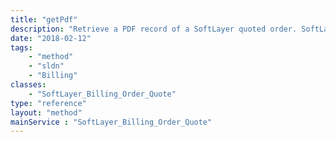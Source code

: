 ```yaml
---
title: "getPdf"
description: "Retrieve a PDF record of a SoftLayer quoted order. SoftLayer keeps PDF records of all quoted orders for customer retrieval from the portal and API. You must have a PDF reader installed in order to view these quoted order files. "
date: "2018-02-12"
tags:
    - "method"
    - "sldn"
    - "Billing"
classes:
    - "SoftLayer_Billing_Order_Quote"
type: "reference"
layout: "method"
mainService : "SoftLayer_Billing_Order_Quote"
---
```

